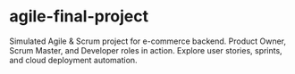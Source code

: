 # agile-final-project
Simulated Agile &amp; Scrum project for e-commerce backend. Product Owner, Scrum Master, and Developer roles in action. Explore user stories, sprints, and cloud deployment automation.

